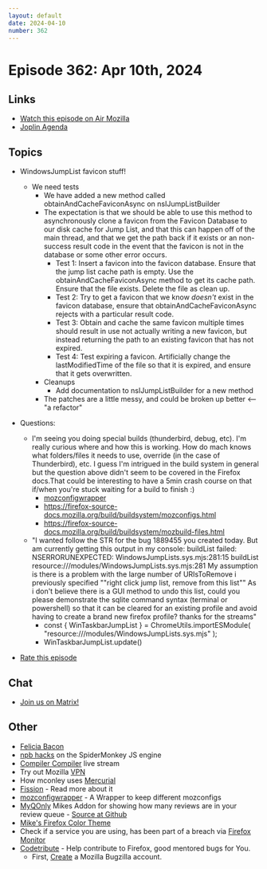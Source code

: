 ```yaml
---
layout: default
date: 2024-04-10
number: 362
---
```


# Episode 362: Apr 10th, 2024

## Links
* [Watch this episode on Air Mozilla](https://mzl.la/joy-of-coding-2024-04-10)
* [Joplin Agenda](https://mikeconley.ca/joc/agendas/Episode-0362.html)

## Topics
* WindowsJumpList favicon stuff!
  - We need tests
    - We have added a new method called obtainAndCacheFaviconAsync on nsIJumpListBuilder
    - The expectation is that we should be able to use this method to asynchronously clone a favicon from the Favicon Database to our disk cache for Jump List, and that this can happen off of the main thread, and that we get the path back if it exists or an non-success result code in the event that the favicon is not in the database or some other error occurs.
      - Test 1: Insert a favicon into the favicon database. Ensure that the jump list cache path is empty. Use the obtainAndCacheFaviconAsync method to get its cache path. Ensure that the file exists. Delete the file as clean up.
      - Test 2: Try to get a favicon that we know _doesn't_ exist in the favicon database, ensure that obtainAndCacheFaviconAsync rejects with a particular result code.
      - Test 3: Obtain and cache the same favicon multiple times should result in use not actually writing a new favicon, but instead returning the path to an existing favicon that has not expired.
      - Test 4: Test expiring a favicon. Artificially change the lastModifiedTime of the file so that it is expired, and ensure that it gets overwritten.
    - Cleanups
      - Add documentation to nsIJumpListBuilder for a new method
    - The patches are a little messy, and could be broken up better <-- "a refactor"

* Questions:
  - I'm seeing you doing special builds (thunderbird, debug, etc). I'm really curious where and how this is working. How do mach knows what folders/files it needs to use, override (in the case of Thunderbird), etc. I guess I'm intrigued in the build system in general but the question above didn't seem to be covered in the Firefox docs.That could be interesting to have a 5min crash course on that if/when you're stuck waiting for a build to finish :)
    - [mozconfigwrapper](https://pypi.org/project/mozconfigwrapper/)
    - https://firefox-source-docs.mozilla.org/build/buildsystem/mozconfigs.html
    - https://firefox-source-docs.mozilla.org/build/buildsystem/mozbuild-files.html
  - "I wanted follow the STR for the bug 1889455 you created today.
    But am currently getting this output in my console:
    buildList failed: NSERRORUNEXPECTED: WindowsJumpLists.sys.mjs:281:15 buildList resource:///modules/WindowsJumpLists.sys.mjs:281
    My assumption is there is a problem with the large number of URIsToRemove i previously specified ""right click jump list, remove from this list""
    As i don't believe there is a GUI method to undo this list, could you please demonstrate the sqlite command syntax (terminal or powershell) so that it can be cleared for an existing profile and avoid having to create a brand new firefox profile? thanks for the streams"
    - const { WinTaskbarJumpList } = ChromeUtils.importESModule( "resource:///modules/WindowsJumpLists.sys.mjs" );
    - WinTaskbarJumpList.update()

* [Rate this episode](https://forms.gle/wNVrp498YkmsArqd7)

## Chat
* [Join us on Matrix!](https://matrix.to/#/!enWuAmKDOEEPYejXRk:mozilla.org?via=mozilla.org&via=raim.ist)

## Other
* [Felicia Bacon](https://www.youtube.com/channel/UCMtqVykGztIYmj7OpFf7oeQ/videos)
* [npb hacks](https://www.twitch.tv/BackToTheCode) on the SpiderMonkey JS engine
* [Compiler Compiler](https://www.twitch.tv/codehag) live stream
* Try out Mozilla [VPN](https://vpn.mozilla.org/)
* How mconley uses [Mercurial](https://mikeconley.github.io/documents/How_mconley_uses_Mercurial_for_Mozilla_code)
* [Fission](https://firefox-source-docs.mozilla.org/dom/dom/Fission.html) - Read more about it
* [mozconfigwrapper](https://github.com/ahal/mozconfigwrapper) - A Wrapper to keep different mozconfigs
* [MyQOnly](https://addons.mozilla.org/en-US/firefox/addon/myqonly/) Mikes Addon for showing how many reviews are in your review queue - [Source at Github](https://github.com/mikeconley/myqonly)
* [Mike's Firefox Color Theme](https://addons.mozilla.org/en-US/firefox/addon/electricbluegaloo/)
* Check if a service you are using, has been part of a breach via [Firefox Monitor](https://monitor.firefox.com/breaches)
* [Codetribute](https://codetribute.mozilla.org/) - Help contribute to Firefox, good mentored bugs for You.
  - First, [Create](https://bugzilla.mozilla.org/createaccount.cgi) a Mozilla Bugzilla account.

